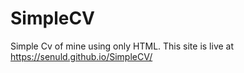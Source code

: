 # SimpleCV

Simple Cv of mine using only HTML.
This site is live at https://senuld.github.io/SimpleCV/

